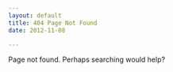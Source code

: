 ```yaml
---
layout: default
title: 404 Page Not Found
date: 2012-11-08

---
```


Page not found.  Perhaps searching would help?


